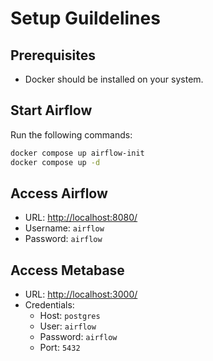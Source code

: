 # Setup Guildelines

## Prerequisites
- Docker should be installed on your system.

## Start Airflow

Run the following commands:

```bash
docker compose up airflow-init
docker compose up -d
```

## Access Airflow
- URL: [http://localhost:8080/](http://localhost:8080/)
- Username: `airflow`
- Password: `airflow`

## Access Metabase
- URL: [http://localhost:3000/](http://localhost:3000/)
- Credentials:
  - Host: `postgres`
  - User: `airflow`
  - Password: `airflow`
  - Port: `5432`
